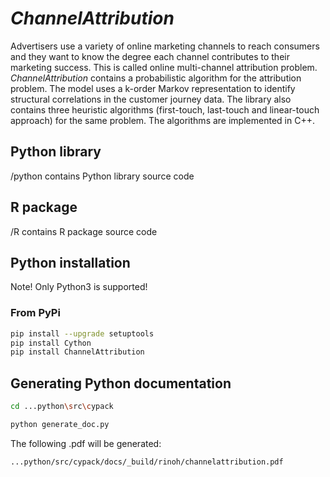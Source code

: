*ChannelAttribution*
====================

Advertisers use a variety of online marketing channels to reach consumers and they want to know the degree each channel contributes to their marketing success. This is called online multi-channel attribution problem. *ChannelAttribution* contains a probabilistic algorithm for the attribution problem. The model uses a k-order Markov representation to identify structural correlations in the customer journey data. The library also contains three heuristic algorithms (first-touch, last-touch and linear-touch approach) for the same problem. The algorithms are implemented in C++. 

Python library
--------------

/python contains Python library source code


R package
---------

/R contains R package source code

Python installation
-------------------

Note! Only Python3 is supported!

### From PyPi

```bash
pip install --upgrade setuptools
pip install Cython
pip install ChannelAttribution
```

Generating Python documentation
-------------------------------

```bash
cd ...python\src\cypack

python generate_doc.py
```

The following .pdf will be generated:

```bash
...python/src/cypack/docs/_build/rinoh/channelattribution.pdf
```
